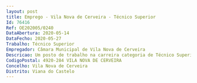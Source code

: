 ```yaml
--- 
layout: post
title: Emprego - Vila Nova de Cerveira - Técnico Superior
Id: 76416
Ref: OE202005/0240
DataAbertura: 2020-05-14
DataFecho: 2020-05-27
Trabalho: Técnico Superior
Empregador: Câmara Municipal de Vila Nova de Cerveira
Descricao: Um posto de trabalho na carreira categoria de Técnico Superior (Gerontologia).
CodigoPostal: 4920-284 VILA NOVA DE CERVEIRA
Concelho: Vila Nova de Cerveira
Distrito: Viana do Castelo
--- 
```

